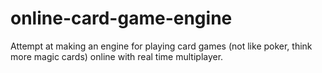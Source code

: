 online-card-game-engine
=======================

Attempt at making an engine for playing card games (not like poker, think more magic cards) online with real time multiplayer.
